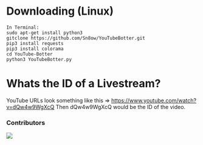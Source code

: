 # Downloading (Linux)
```
In Terminal:
sudo apt-get install python3
gitclone https://github.com/Sn8ow/YouTubeBotter.git
pip3 install requests
pip3 install colorama
cd YouTube-Botter
python3 YouTubeBotter.py
```
# Whats the ID of a Livestream?
YouTube URLs look something like this => https://www.youtube.com/watch?v=dQw4w9WgXcQ
Then dQw4w9WgXcQ would be the ID of the video. 
### Contributors
<a href="https://github.com/Sn8ow/YouTubeBotter/graphs/contributors">
  <img src="https://contrib.rocks/image?repo=Sn8ow/YouTubeBotter" />
</a>







